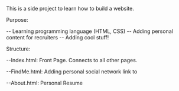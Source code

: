 This is a side project to learn how to build a website.

Purpose:

-- Learning programming language (HTML, CSS)
-- Adding personal content for recruiters
-- Adding cool stuff!

Structure:

--Index.html: Front Page. Connects to all other pages.

--FindMe.html: Adding personal social network link to

--About.html: Personal Resume
